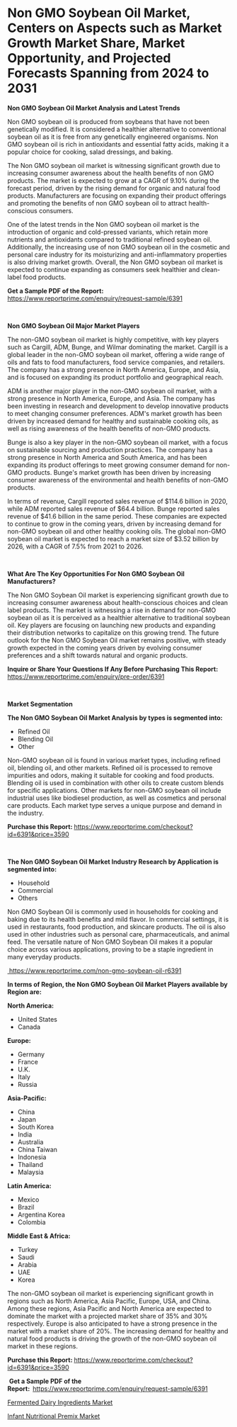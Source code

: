 <p><h1>Non GMO Soybean Oil Market, Centers on Aspects such as Market Growth Market Share, Market Opportunity, and Projected Forecasts Spanning from 2024 to 2031</h1></p><p><strong>Non GMO Soybean Oil Market Analysis and Latest Trends</strong></p>
<p><p>Non GMO soybean oil is produced from soybeans that have not been genetically modified. It is considered a healthier alternative to conventional soybean oil as it is free from any genetically engineered organisms. Non GMO soybean oil is rich in antioxidants and essential fatty acids, making it a popular choice for cooking, salad dressings, and baking.</p><p>The Non GMO soybean oil market is witnessing significant growth due to increasing consumer awareness about the health benefits of non GMO products. The market is expected to grow at a CAGR of 9.10% during the forecast period, driven by the rising demand for organic and natural food products. Manufacturers are focusing on expanding their product offerings and promoting the benefits of non GMO soybean oil to attract health-conscious consumers.</p><p>One of the latest trends in the Non GMO soybean oil market is the introduction of organic and cold-pressed variants, which retain more nutrients and antioxidants compared to traditional refined soybean oil. Additionally, the increasing use of non GMO soybean oil in the cosmetic and personal care industry for its moisturizing and anti-inflammatory properties is also driving market growth. Overall, the Non GMO soybean oil market is expected to continue expanding as consumers seek healthier and clean-label food products.</p></p>
<p><strong>Get a Sample PDF of the Report:&nbsp;</strong> <a href="https://www.reportprime.com/enquiry/request-sample/6391">https://www.reportprime.com/enquiry/request-sample/6391</a></p>
<p>&nbsp;</p>
<p><strong>Non GMO Soybean Oil Major Market Players</strong></p>
<p><p>The non-GMO soybean oil market is highly competitive, with key players such as Cargill, ADM, Bunge, and Wilmar dominating the market. Cargill is a global leader in the non-GMO soybean oil market, offering a wide range of oils and fats to food manufacturers, food service companies, and retailers. The company has a strong presence in North America, Europe, and Asia, and is focused on expanding its product portfolio and geographical reach.</p><p>ADM is another major player in the non-GMO soybean oil market, with a strong presence in North America, Europe, and Asia. The company has been investing in research and development to develop innovative products to meet changing consumer preferences. ADM's market growth has been driven by increased demand for healthy and sustainable cooking oils, as well as rising awareness of the health benefits of non-GMO products.</p><p>Bunge is also a key player in the non-GMO soybean oil market, with a focus on sustainable sourcing and production practices. The company has a strong presence in North America and South America, and has been expanding its product offerings to meet growing consumer demand for non-GMO products. Bunge's market growth has been driven by increasing consumer awareness of the environmental and health benefits of non-GMO products.</p><p>In terms of revenue, Cargill reported sales revenue of $114.6 billion in 2020, while ADM reported sales revenue of $64.4 billion. Bunge reported sales revenue of $41.6 billion in the same period. These companies are expected to continue to grow in the coming years, driven by increasing demand for non-GMO soybean oil and other healthy cooking oils. The global non-GMO soybean oil market is expected to reach a market size of $3.52 billion by 2026, with a CAGR of 7.5% from 2021 to 2026.</p></p>
<p>&nbsp;</p>
<p><strong>What Are The Key Opportunities For Non GMO Soybean Oil Manufacturers?</strong></p>
<p><p>The Non GMO Soybean Oil market is experiencing significant growth due to increasing consumer awareness about health-conscious choices and clean label products. The market is witnessing a rise in demand for non-GMO soybean oil as it is perceived as a healthier alternative to traditional soybean oil. Key players are focusing on launching new products and expanding their distribution networks to capitalize on this growing trend. The future outlook for the Non GMO Soybean Oil market remains positive, with steady growth expected in the coming years driven by evolving consumer preferences and a shift towards natural and organic products.</p></p>
<p><strong>Inquire or Share Your Questions If Any Before Purchasing This Report:</strong> <a href="https://www.reportprime.com/enquiry/pre-order/6391">https://www.reportprime.com/enquiry/pre-order/6391</a></p>
<p>&nbsp;</p>
<p><strong>Market Segmentation</strong></p>
<p><strong>The Non GMO Soybean Oil Market Analysis by types is segmented into:</strong></p>
<p><ul><li>Refined Oil</li><li>Blending Oil</li><li>Other</li></ul></p>
<p><p>Non-GMO soybean oil is found in various market types, including refined oil, blending oil, and other markets. Refined oil is processed to remove impurities and odors, making it suitable for cooking and food products. Blending oil is used in combination with other oils to create custom blends for specific applications. Other markets for non-GMO soybean oil include industrial uses like biodiesel production, as well as cosmetics and personal care products. Each market type serves a unique purpose and demand in the industry.</p></p>
<p><strong>Purchase this Report:&nbsp;</strong><a href="https://www.reportprime.com/checkout?id=6391&price=3590">https://www.reportprime.com/checkout?id=6391&price=3590</a></p>
<p>&nbsp;</p>
<p><strong>The Non GMO Soybean Oil Market Industry Research by Application is segmented into:</strong></p>
<p><ul><li>Household</li><li>Commercial</li><li>Others</li></ul></p>
<p><p>Non GMO Soybean Oil is commonly used in households for cooking and baking due to its health benefits and mild flavor. In commercial settings, it is used in restaurants, food production, and skincare products. The oil is also used in other industries such as personal care, pharmaceuticals, and animal feed. The versatile nature of Non GMO Soybean Oil makes it a popular choice across various applications, proving to be a staple ingredient in many everyday products.</p></p>
<p><a href="https://www.reportprime.com/non-gmo-soybean-oil-r6391">&nbsp;https://www.reportprime.com/non-gmo-soybean-oil-r6391</a></p>
<p><strong>In terms of Region, the Non GMO Soybean Oil Market Players available by Region are:</strong></p>
<p>
    <p> <strong> North America: </strong>
        <ul>
            <li>United States</li>
            <li>Canada</li>
        </ul>
        </p> 
    <p> <strong> Europe: </strong>
        <ul>
            <li>Germany</li>
            <li>France</li>
            <li>U.K.</li>
            <li>Italy</li>
            <li>Russia</li>
        </ul>
        </p> 
    <p> <strong> Asia-Pacific: </strong>
        <ul>
            <li>China</li>
            <li>Japan</li>
            <li>South Korea</li>
            <li>India</li>
            <li>Australia</li>
            <li>China Taiwan</li>
            <li>Indonesia</li>
            <li>Thailand</li>
            <li>Malaysia</li>
        </ul>
        </p> 
    <p> <strong> Latin America: </strong>
        <ul>
            <li>Mexico</li>
            <li>Brazil</li>
            <li>Argentina Korea</li>
            <li>Colombia</li>
        </ul>
        </p> 
    <p> <strong> Middle East & Africa: </strong>
        <ul>
            <li>Turkey</li>
            <li>Saudi</li>
            <li>Arabia</li>
            <li>UAE</li>
            <li>Korea</li>
        </ul>
    </p>
    </p>
<p><p>The non-GMO soybean oil market is experiencing significant growth in regions such as North America, Asia Pacific, Europe, USA, and China. Among these regions, Asia Pacific and North America are expected to dominate the market with a projected market share of 35% and 30% respectively. Europe is also anticipated to have a strong presence in the market with a market share of 20%. The increasing demand for healthy and natural food products is driving the growth of the non-GMO soybean oil market in these regions.</p></p>
<p><strong>Purchase this Report: </strong><a href="https://www.reportprime.com/checkout?id=6391&price=3590">https://www.reportprime.com/checkout?id=6391&price=3590</a></p>
<p>&nbsp;<strong>Get a Sample PDF of the Report:&nbsp;&nbsp;</strong><a href="https://www.reportprime.com/enquiry/request-sample/6391">https://www.reportprime.com/enquiry/request-sample/6391</a></p>
<p><strong></strong></p>
<p><p><a href="https://github.com/gdfhhhj/Market-Research-Report-List-6/blob/main/fermented-dairy-ingredients-market.md">Fermented Dairy Ingredients Market</a></p><p><a href="https://github.com/julyju69/Market-Research-Report-List-4/blob/main/infant-nutritional-premix-market.md">Infant Nutritional Premix Market</a></p></p>